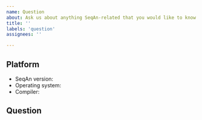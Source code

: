 ```yaml
---
name: Question
about: Ask us about anything SeqAn-related that you would like to know.
title: ''
labels: 'question'
assignees: ''

---
```


## Platform

  - SeqAn version: <!-- enter version here -->
  - Operating system: <!-- enter output of `uname -a` here-->
  - Compiler: <!-- enter output of `/path/to/compiler --version` here -->

## Question

<!-- the actual question goes here -->
